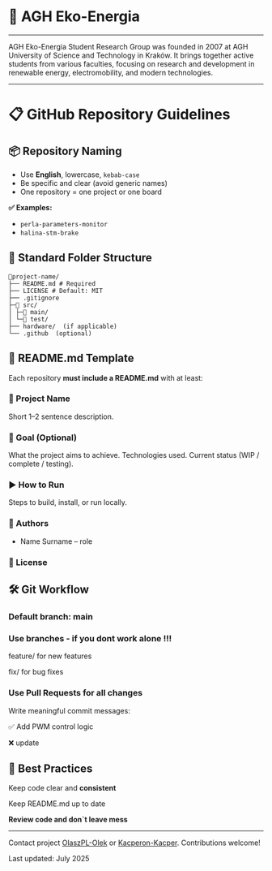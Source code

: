 # 📘 AGH Eko-Energia 
---
AGH Eko-Energia Student Research Group was founded in 2007 at AGH University of Science and Technology in Kraków. It brings together active students from various faculties, focusing on research and development in renewable energy, electromobility, and modern technologies.

---

# 📋 GitHub Repository Guidelines

## 📦 Repository Naming

- Use **English**, lowercase, `kebab-case`
- Be specific and clear (avoid generic names)
- One repository = one project or one board

**✅ Examples:**

- `perla-parameters-monitor`
- `halina-stm-brake`

## 📁 Standard Folder Structure

```
📂project-name/
├── README.md # Required
├── LICENSE # Default: MIT
├── .gitignore
├─📂 src/
│ ├─📂 main/
│ └─📂 test/
├── hardware/  (if applicable)
└── .github  (optional)
```

## 📝 README.md Template

Each repository **must include a README.md** with at least:

### 🔧 Project Name

Short 1–2 sentence description.

### 🚀 Goal (Optional)

What the project aims to achieve. Technologies used. Current status (WIP / complete / testing).

### ▶️ How to Run

Steps to build, install, or run locally.

### 👥 Authors

- Name Surname – role
  
### 📜 License

## 🛠 Git Workflow

### Default branch: main
### Use branches - if you dont work alone !!!

feature/<name> for new features

fix/<name> for bug fixes

### Use Pull Requests for all changes

Write meaningful commit messages:

✅ Add PWM control logic

❌ update

## 🧙 Best Practices
Keep code clear and **consistent**

Keep README.md up to date

**Review code and don`t leave mess**

---
Contact project [OlaszPL-Olek](https://github.com/OlaszPL) or [Kacperon-Kacper](https://github.com/Kacperon).
Contributions welcome!

Last updated: July 2025
<!--

**Here are some ideas to get you started:**

🙋‍♀️ A short introduction - what is your organization all about?
🌈 Contribution guidelines - how can the community get involved?
👩‍💻 Useful resources - where can the community find your docs? Is there anything else the community should know?
🍿 Fun facts - what does your team eat for breakfast?
🧙 Remember, you can do mighty things with the power of [Markdown](https://docs.github.com/github/writing-on-github/getting-started-with-writing-and-formatting-on-github/basic-writing-and-formatting-syntax)
-->
